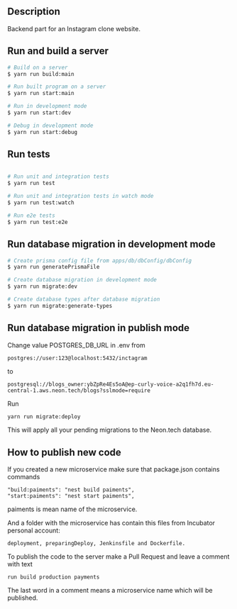 ## Description

Backend part for an Instagram clone website.

## Run and build a server

```bash
# Build on a server
$ yarn run build:main

# Run built program on a server
$ yarn run start:main

# Run in development mode
$ yarn run start:dev

# Debug in development mode
$ yarn run start:debug
```

## Run tests

```bash

# Run unit and integration tests
$ yarn run test

# Run unit and integration tests in watch mode
$ yarn run test:watch

# Run e2e tests
$ yarn run test:e2e
```

## Run database migration in development mode

```bash
# Create prisma config file from apps/db/dbConfig/dbConfig
$ yarn run generatePrismaFile

# Create database migration in development mode
$ yarn run migrate:dev

# Create database types after database migration
$ yarn run migrate:generate-types
```

## Run database migration in publish mode
Change value POSTGRES_DB_URL in .env
from
```
postgres://user:123@localhost:5432/inctagram
```
to
```
postgresql://blogs_owner:ybZpRe4Es5oA@ep-curly-voice-a2q1fh7d.eu-central-1.aws.neon.tech/blogs?sslmode=require
```
Run 
```bash
yarn run migrate:deploy
```
This will apply all your pending migrations to the Neon.tech database.

## How to publish new code
If you created a new microservice make sure that package.json contains commands
```
"build:paiments": "nest build paiments",
"start:paiments": "nest start paiments",
```
paiments is mean name of the microservice.

And a folder with the microservice has contain this files from Incubator personal account:
```
deployment, preparingDeploy, Jenkinsfile and Dockerfile.
```
To publish the code to the server make a Pull Request and leave a comment with text
```
run build production payments
```
The last word in a comment means a microservice name which will be published.
